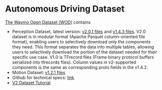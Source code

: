 # Autonomous Driving Dataset

[The Waymo Open Dataset (WOD)](https://waymo.com/open/download/) contains 
*   Perception Dataset, latest version: [v2.0.1 files](https://console.cloud.google.com/storage/browser/waymo_open_dataset_v_2_0_1) and [v1.4.3 files](https://console.cloud.google.com/storage/browser/waymo_open_dataset_v_1_4_3). V2.0 dataset is in modular format (Apache Parquet column-oriented file format), enabling users to selectively download only the components they need. This format separates the data into multiple tables, allowing users to selectively download the portion of the dataset needed for their specific use case. V1.0 is TFrecord files (Frame binary protocol buffers serialized into tfrecords files). Column values in v2-supported components is the same as corresponding proto fields in the v1.4.2.
*   Motion Dataset: [v1.2.1 files](https://console.cloud.google.com/storage/browser/waymo_open_dataset_motion_v_1_2_1)
*   Github for technical specs: [link](https://github.com/waymo-research/waymo-open-dataset)
*   [V2 Dataset Tutorial](https://github.com/waymo-research/waymo-open-dataset/blob/master/tutorial/tutorial_v2.ipynb)